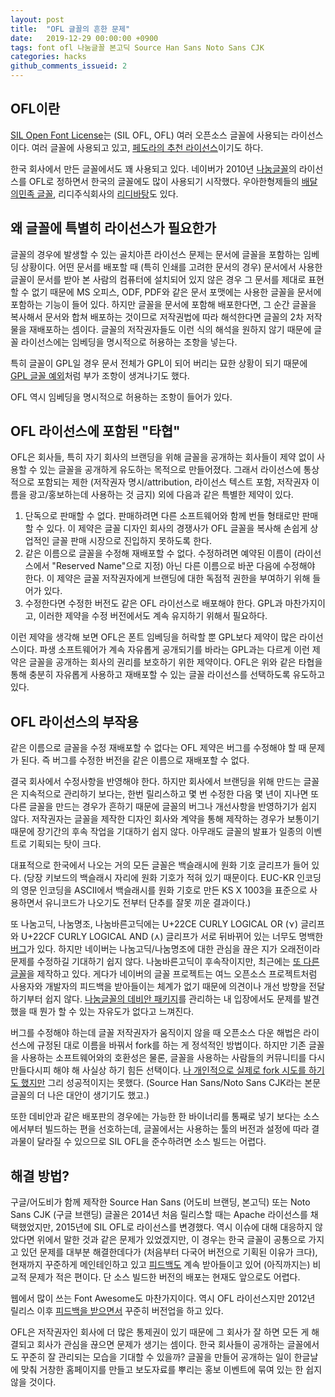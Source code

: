 ```yaml
---
layout: post
title:  "OFL 글꼴의 흔한 문제"
date:   2019-12-29 00:00:00 +0900
tags: font ofl 나눔글꼴 본고딕 Source Han Sans Noto Sans CJK
categories: hacks
github_comments_issueid: 2
---
```


## OFL이란

[SIL Open Font
License](https://scripts.sil.org/cms/scripts/page.php?site_id=nrsi&id=OFL)는
(SIL OFL, OFL) 여러 오픈소스 글꼴에 사용되는 라이선스이다. 여러 글꼴에
사용되고 있고, [페도라의 추천
라이선스](https://fedoraproject.org/wiki/Licensing:Fonts)이기도 하다.

한국 회사에서 만든 글꼴에서도 꽤 사용되고 있다. 네이버가 2010년
[나눔글꼴](https://hangeul.naver.com/2017/nanum)의 라이선스를 OFL로 정하면서
한국의 글꼴에도 많이 사용되기 시작했다. 우아한형제들의 [배달의민족
글꼴](https://www.woowahan.com/#/fonts), 리디주식회사의
[리디바탕](https://www.ridicorp.com/branding/fonts/ridibatang/)도 있다.

## 왜 글꼴에 특별히 라이선스가 필요한가

글꼴의 경우에 발생할 수 있는 골치아픈 라이선스 문제는 문서에 글꼴을 포함하는
임베딩 상황이다. 어떤 문서를 배포할 때 (특히 인쇄를 고려한 문서의 경우)
문서에서 사용한 글꼴이 문서를 받아 본 사람의 컴퓨터에 설치되어 있지 않은 경우
그 문서를 제대로 표현할 수 없기 때문에 MS 오피스, ODF, PDF와 같은 문서
포맷에는 사용한 글꼴을 문서에 포함하는 기능이 들어 있다. 하지만 글꼴을 문서에
포함해 배포한다면, 그 순간 글꼴을 복사해서 문서와 합쳐 배포하는 것이므로
저작권법에 따라 해석한다면 글꼴의 2차 저작물을 재배포하는 셈이다. 글꼴의
저작권자들도 이런 식의 해석을 원하지 않기 때문에 글꼴 라이선스에는 임베딩을
명시적으로 허용하는 조항을 넣는다.

특히 글꼴이 GPL일 경우 문서 전체가 GPL이 되어 버리는 묘한 상황이 되기 때문에
[GPL 글꼴 예외](https://en.wikipedia.org/wiki/GPL_font_exception)처럼 부가
조항이 생겨나기도 했다.

OFL 역시 임베딩을 명시적으로 허용하는 조항이 들어가 있다.

## OFL 라이선스에 포함된 "타협"

OFL은 회사들, 특히 자기 회사의 브랜딩을 위해 글꼴을 공개하는 회사들이 제약
없이 사용할 수 있는 글꼴을 공개하게 유도하는 목적으로 만들어졌다. 그래서
라이선스에 통상적으로 포함되는 제한 (저작권자 명시/attribution, 라이선스
텍스트 포함, 저작권자 이름을 광고/홍보하는데 사용하는 것 금지) 외에 다음과
같은 특별한 제약이 있다.

 1. 단독으로 판매할 수 없다. 판매하려면 다른 소프트웨어와 함께 번들 형태로만
    판매할 수 있다. 이 제약은 글꼴 디자인 회사의 경쟁사가 OFL 글꼴을 복사해
    손쉽게 상업적인 글꼴 판매 시장으로 진입하지 못하도록 한다.
 1. 같은 이름으로 글꼴을 수정해 재배포할 수 없다. 수정하려면 예약된 이름이
    (라이선스에서 "Reserved Name"으로 지정) 아닌 다른 이름으로 바꾼 다음에
    수정해야 한다. 이 제약은 글꼴 저작권자에게 브랜딩에 대한 독점적 권한을
    부여하기 위해 들어가 있다.
 1. 수정한다면 수정한 버전도 같은 OFL 라이선스로 배포해야 한다. GPL과
    마찬가지이고, 이러한 제약을 수정 버전에서도 계속 유지하기 위해서 필요하다.

이런 제약을 생각해 보면 OFL은 폰트 임베딩을 허락할 뿐 GPL보다 제약이 많은
라이선스이다. 파생 소프트웨어가 계속 자유롭게 공개되기를 바라는 GPL과는 다르게
이런 제약은 글꼴을 공개하는 회사의 권리를 보호하기 위한 제약이다. OFL은 위와
같은 타협을 통해 충분히 자유롭게 사용하고 재배포할 수 있는 글꼴 라이선스를
선택하도록 유도하고 있다.

## OFL 라이선스의 부작용

같은 이름으로 글꼴을 수정 재배포할 수 없다는 OFL 제약은 버그를 수정해야 할 때
문제가 된다. 즉 버그를 수정한 버전을 같은 이름으로 재배포할 수 없다.

결국 회사에서 수정사항을 반영해야 한다. 하지만 회사에서 브랜딩을 위해 만드는
글꼴은 지속적으로 관리하기 보다는, 한번 릴리스하고 몇 번 수정한 다음 몇 년이
지나면 또 다른 글꼴을 만드는 경우가 흔하기 때문에 글꼴의 버그나 개선사항을
반영하기가 쉽지 않다. 저작권자는 글꼴을 제작한 디자인 회사와 계약을 통해
제작하는 경우가 보통이기 때문에 장기간의 후속 작업을 기대하기 쉽지 않다.
아무래도 글꼴의 발표가 일종의 이벤트로 기획되는 탓이 크다.

대표적으로 한국에서 나오는 거의 모든 글꼴은 백슬래시에 원화 기호 글리프가 들어
있다. (당장 키보드의 백슬래시 자리에 원화 기호가 적혀 있기 때문이다. EUC-KR
인코딩의 영문 인코딩을 ASCII에서 백슬래시를 원화 기호로 만든 KS X 1003을
표준으로 사용하면서 유니코드가 나오기도 전부터 단추를 잘못 끼운 결과이다.)

또 나눔고딕, 나눔명조, 나눔바른고딕에는 U+22CE CURLY LOGICAL OR (⋎) 글리프와
U+22CF CURLY LOGICAL AND (⋏) 글리프가 서로 뒤바뀌어 있는 너무도 명백한
[버그](https://bugs.launchpad.net/ubuntu/+source/fonts-nanum/+bug/1441603)가
있다. 하지만 네이버는 나눔고딕/나눔명조에 대한 관심을 끊은 지가 오래전이라
문제를 수정하길 기대하기 쉽지 않다. 나눔바른고딕이 후속작이지만, 최근에는 [또
다른 글꼴](https://hangeul.naver.com/)을 제작하고 있다. 게다가 네이버의 글꼴
프로젝트는 여느 오픈소스 프로젝트처럼 사용자와 개발자의 피드백을 받아들이는
체계가 없기 때문에 의견이나 개선 방향을 전달하기부터 쉽지 않다. [나눔글꼴의
데비안 패키지](https://tracker.debian.org/pkg/fonts-nanum)를 관리하는 내
입장에서도 문제를 발견했을 때 뭔가 할 수 있는 자유도가 없다고 느껴진다.

버그를 수정해야 하는데 글꼴 저작권자가 움직이지 않을 때 오픈소스 다운 해법은
라이선스에 규정된 대로 이름을 바꿔서 fork를 하는 게 정석적인 방법이다. 하지만
기존 글꼴을 사용하는 소프트웨어와의 호환성은 물론, 글꼴을 사용하는 사람들의
커뮤니티를 다시 만들다시피 해야 해 사실상 하기 힘든 선택이다. [나 개인적으로
실제로 fork 시도를 하기도 했지만](https://github.com/changwoo/jebudo/) 그리
성공적이지는 못했다. (Source Han Sans/Noto Sans CJK라는 본문 글꼴의 더 나은
대안이 생기기도 했고.)

또한 데비안과 같은 배포판의 경우에는 가능한 한 바이너리를 통째로 넣기 보다는
소스에서부터 빌드하는 편을 선호하는데, 글꼴에서는 사용하는 툴의 버전과 설정에
따라 결과물이 달라질 수 있으므로 SIL OFL을 준수하려면 소스 빌드는 어렵다.

## 해결 방법?

구글/어도비가 함께 제작한 Source Han Sans (어도비 브랜딩, 본고딕) 또는 Noto
Sans CJK (구글 브랜딩) 글꼴은 2014년 처음 릴리스할 때는 Apache 라이선스를
채택했었지만, 2015년에 SIL OFL로 라이선스를 변경했다. 역시 이슈에 대해
대응하지 않았다면 위에서 말한 것과 같은 문제가 있었겠지만, 이 경우는 한국
글꼴이 공통으로 가지고 있던 문제를 대부분 해결한데다가 (처음부터 다국어
버전으로 기획된 이유가 크다), 현재까지 꾸준하게 메인테인하고 있고
[피드백도](https://github.com/adobe-fonts/source-han-sans/issues) 계속
받아들이고 있어 (아직까지는) 비교적 문제가 적은 편이다. 단 소스 빌드한 버전의
배포는 현재도 앞으로도 어렵다.

웹에서 많이 쓰는 Font Awesome도 마찬가지이다. 역시 OFL 라이선스지만 2012년
릴리스 이후 [피드백을
받으면서](https://github.com/FortAwesome/Font-Awesome/issues) 꾸준히 버전업을
하고 있다.

OFL은 저작권자인 회사에 더 많은 통제권이 있기 때문에 그 회사가 잘 하면 모든 게
해결되고 회사가 관심을 끊으면 문제가 생기는 셈이다. 한국 회사들이 공개하는
글꼴에서도 꾸준히 잘 관리되는 모습을 기대할 수 있을까? 글꼴을 만들어 공개하는
일이 한글날에 맞춰 거창한 홈페이지를 만들고 보도자료를 뿌리는 홍보 이벤트에
묶여 있는 한 쉽지 않을 것이다.
